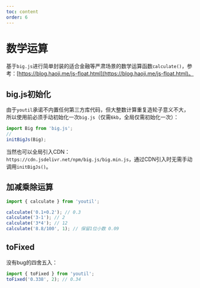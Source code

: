 ```yaml
---
toc: content
order: 6
---
```


# 数学运算

基于`big.js`进行简单封装的适合金融等严肃场景的数学运算函数`calculate()`，参考：[https://blog.haoji.me/js-float.html](https://blog.haoji.me/js-float.html)。


## big.js初始化

由于`youtil`承诺不内置任何第三方库代码，但大整数计算重复造轮子意义不大，所以使用前必须手动初始化一次`big.js`（仅需`6kb`，全局仅需初始化一次）：

```js
import Big from 'big.js';
// 
initBigJs(Big);
```

当然也可以全局引入CDN：`https://cdn.jsdelivr.net/npm/big.js/big.min.js`，通过CDN引入时无需手动调用`initBigJs()`。

## 加减乘除运算

```js
import { calculate } from 'youtil';

calculate('0.1+0.2'); // 0.3
calculate('3-1'); // 2
calculate('3*4'); // 12
calculate('8.8/100', 1); // 保留1位小数 0.09
```

## toFixed

没有bug的四舍五入：

```js
import { toFixed } from 'youtil';
toFixed('0.338', 2); // 0.34
```

